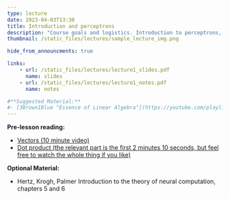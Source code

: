 ```yaml
---
type: lecture
date: 2023-04-03T13:30
title: Introduction and perceptrons
description: "Course goals and logistics. Introduction to perceptrons, the basic model of synaptic learning."
thumbnail: /static_files/lectures/sample_lecture_img.png

hide_from_announcments: true

links: 
    - url: /static_files/lectures/lecture1_slides.pdf
      name: slides
    - url: /static_files/lectures/lecture1_notes.pdf
      name: notes

#**Suggested Material:**
#- [3Brown1Blue "Essence of Linear Algebra"](https://youtube.com/playlist?list=PLZHQObOWTQDPD3MizzM2xVFitgF8hE_ab)
---
```


**Pre-lesson reading:**
- [Vectors (10 minute video)](https://www.youtube.com/watch?v=fNk_zzaMoSs)
- [Dot product (the relevant part is the first 2 minutes 10 seconds, but feel free to watch the whole thing if you like)](https://www.youtube.com/watch?v=LyGKycYT2v0)

**Optional Material:**
- Hertz, Krogh, Palmer Introduction to the theory of neural computation, chapters 5 and 6

